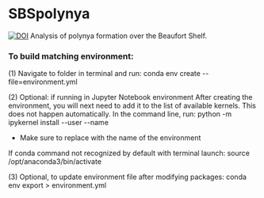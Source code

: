 # SBSpolynya
[![DOI](https://zenodo.org/badge/753787827.svg)](https://doi.org/10.5281/zenodo.10933190)
Analysis of polynya formation over the Beaufort Shelf.


### To build matching environment:
(1) Navigate to folder in terminal and run:
conda env create --file=environment.yml

(2) Optional: if running in Jupyter Notebook environment
After creating the environment, you will next need to add it to the list of available kernels. 
This does not happen automatically. In the command line, run:
python -m ipykernel install --user --name <NAME>
* Make sure to replace <NAME> with the name of the environment

If conda command not recognized by default with terminal launch:
source /opt/anaconda3/bin/activate

(3) Optional, to update environment file after modifying packages:
conda env export > environment.yml
